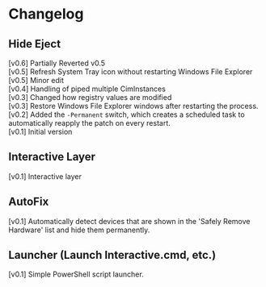 # Changelog

## Hide Eject

[v0.6] Partially Reverted v0.5  
[v0.5] Refresh System Tray icon without restarting Windows File Explorer  
[v0.5] Minor edit  
[v0.4] Handling of piped multiple CimInstances  
[v0.3] Changed how registry values are modified  
[v0.3] Restore Windows File Explorer windows after restarting the process.  
[v0.2] Added the `-Permanent` switch, which creates a scheduled task to automatically reapply the patch on every restart.  
[v0.1] Initial version

## Interactive Layer

[v0.1] Interactive layer

## AutoFix

[v0.1] Automatically detect devices that are shown in the 'Safely Remove Hardware' list and hide them permanently.

## Launcher (Launch Interactive.cmd, etc.)

[v0.1] Simple PowerShell script launcher.
